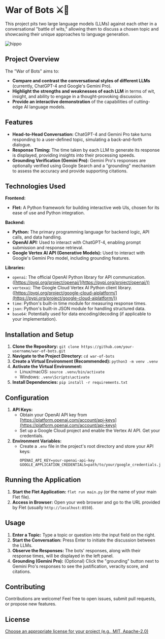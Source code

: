 # War of Bots ⚔️🤖

This project pits two large language models (LLMs) against each other in a conversational "battle of wits," allowing them to discuss a chosen topic and showcasing their unique approaches to language generation.

![hippo](war_of_bots_1.gif)

## Project Overview

The "War of Bots" aims to:

- **Compare and contrast the conversational styles of different LLMs** (currently, ChatGPT-4 and Google's Gemini Pro).
- **Highlight the strengths and weaknesses of each LLM** in terms of wit, insight, and ability to engage in a thought-provoking discussion.
- **Provide an interactive demonstration** of the capabilities of cutting-edge AI language models.

## Features

- **Head-to-Head Conversation:**  ChatGPT-4 and Gemini Pro take turns responding to a user-defined topic, simulating a back-and-forth dialogue.
- **Response Timing:** The time taken by each LLM to generate its response is displayed, providing insights into their processing speeds.
- **Grounding Verification (Gemini Pro):** Gemini Pro's responses are optionally verified using Google Search and a "grounding" mechanism to assess the accuracy and provide supporting citations.

## Technologies Used

**Frontend:**
- **Flet:** A Python framework for building interactive web UIs, chosen for its ease of use and Python integration.

**Backend:**
- **Python:** The primary programming language for backend logic, API calls, and data handling.
- **OpenAI API:** Used to interact with ChatGPT-4, enabling prompt submission and response retrieval.
- **Google Vertex AI API (Generative Models):** Used to interact with Google's Gemini Pro model, including grounding features.

**Libraries:**
- `openai`: The official OpenAI Python library for API communication. ([https://pypi.org/project/openai/](https://pypi.org/project/openai/))
- `vertexai`: The Google Cloud Vertex AI Python client library. ([https://pypi.org/project/google-cloud-aiplatform/](https://pypi.org/project/google-cloud-aiplatform/))
- `time`: Python's built-in time module for measuring response times.
- `json`: Python's built-in JSON module for handling structured data.
- `base64`:  Potentially used for data encoding/decoding (if applicable to your implementation).

## Installation and Setup

1. **Clone the Repository:**  `git clone https://github.com/your-username/war-of-bots.git`
2. **Navigate to the Project Directory:** `cd war-of-bots`
3. **Create a Virtual Environment (Recommended):** `python3 -m venv .venv`
4. **Activate the Virtual Environment:**
    - Linux/macOS: `source .venv/bin/activate`
    - Windows: `.venv\Scripts\activate`
5. **Install Dependencies:** `pip install -r requirements.txt`

## Configuration

1. **API Keys:**
    - Obtain your OpenAI API key from [https://platform.openai.com/account/api-keys](https://platform.openai.com/account/api-keys)
    - Set up a Google Cloud project and enable the Vertex AI API. Get your credentials.
2. **Environment Variables:**
    - Create a `.env` file in the project's root directory and store your API keys:
      ```
      OPENAI_API_KEY=your-openai-api-key
      GOOGLE_APPLICATION_CREDENTIALS=path/to/your/google_credentials.json
      ```

## Running the Application

1. **Start the Flet Application:** `flet run main.py` (or the name of your main Flet file).
2. **Access in Browser:** Open your web browser and go to the URL provided by Flet (usually `http://localhost:8550`).

## Usage

1. **Enter a Topic:**  Type a topic or question into the input field on the right.
2. **Start the Conversation:**  Press Enter to initiate the discussion between the LLMs.
3. **Observe the Responses:**  The bots' responses, along with their response times, will be displayed in the left panel.
4. **Grounding (Gemini Pro):**  (Optional) Click the "grounding" button next to Gemini Pro's responses to see the justification, veracity score, and citations.

## Contributing

Contributions are welcome! Feel free to open issues, submit pull requests, or propose new features.

## License

[Choose an appropriate license for your project (e.g., MIT, Apache-2.0)](https://choosealicense.com/) 